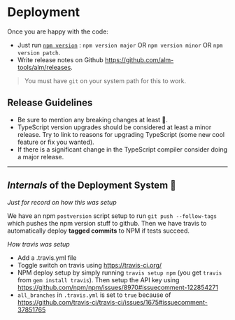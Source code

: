# Deployment

Once you are happy with the code:
* Just run [`npm version`](https://docs.npmjs.com/cli/version) : `npm version major` OR `npm version minor` OR `npm version patch`.
* Write release notes on Github https://github.com/alm-tools/alm/releases.

> You must have `git` on your system path for this to work.

## Release Guidelines
* Be sure to mention any breaking changes at least 🌹.
* TypeScript version upgrades should be considered at least a minor release. Try to link to reasons for upgrading TypeScript (some new cool feature or fix you wanted).
* If there is a significant change in the TypeScript compiler consider doing a major release.

----

## *Internals* of the Deployment System 🌹
*Just for record on how this was setup*

We have an npm `postversion` script setup to run `git push --follow-tags` which pushes the npm version stuff to github. Then we have travis to automatically deploy **tagged commits** to NPM if tests succeed.

*How travis was setup*

* Add a .travis.yml file
* Toggle switch on travis using https://travis-ci.org/
* NPM deploy setup by simply running `travis setup npm` (you get `travis` from `gem install travis`). Then setup the API key using https://github.com/npm/npm/issues/8970#issuecomment-122854271
* `all_branches` in `.travis.yml` is set to `true` because of https://github.com/travis-ci/travis-ci/issues/1675#issuecomment-37851765
